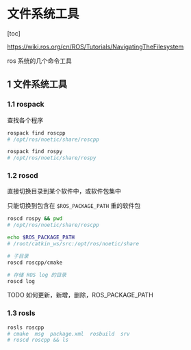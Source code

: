 # 文件系统工具

[toc]

<https://wiki.ros.org/cn/ROS/Tutorials/NavigatingTheFilesystem>

ros 系统的几个命令工具

## 1 文件系统工具

### 1.1 rospack

查找各个程序

```bash
rospack find roscpp
# /opt/ros/noetic/share/roscpp

rospack find rospy
# /opt/ros/noetic/share/rospy
```

### 1.2 roscd

直接切换目录到某个软件中，或软件包集中

只能切换到包含在 `$ROS_PACKAGE_PATH` 重的软件包

```bash
roscd rospy && pwd
# /opt/ros/noetic/share/roscpp

echo $ROS_PACKAGE_PATH
# /root/catkin_ws/src:/opt/ros/noetic/share

# 子目录
roscd roscpp/cmake

# 存储 ROS log 的目录
roscd log
```

TODO 如何更新，新增，删除，ROS_PACKAGE_PATH

### 1.3 rosls

```bash
rosls roscpp
# cmake  msg  package.xml  rosbuild  srv
# roscd roscpp && ls
```
